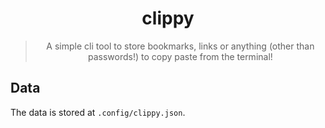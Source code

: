 <div align="center">
<h1>clippy</h1>

> A simple cli tool to store bookmarks, links or anything (other than passwords!) to copy paste from the terminal!

</div>


## Data
The data is stored at `.config/clippy.json`.
